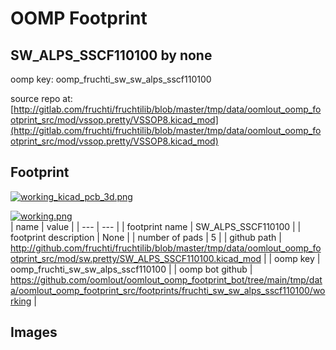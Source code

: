 # OOMP Footprint  
## SW_ALPS_SSCF110100  by none  
  
oomp key: oomp_fruchti_sw_sw_alps_sscf110100  
  
source repo at: [http://gitlab.com/fruchti/fruchtilib/blob/master/tmp/data/oomlout_oomp_footprint_src/mod/vssop.pretty/VSSOP8.kicad_mod](http://gitlab.com/fruchti/fruchtilib/blob/master/tmp/data/oomlout_oomp_footprint_src/mod/vssop.pretty/VSSOP8.kicad_mod)  
## Footprint  
  
[![working_kicad_pcb_3d.png](working_kicad_pcb_3d_600.png)](working_kicad_pcb_3d.png)  
  
[![working.png](working_600.png)](working.png)  
| name | value | 
| --- | --- | 
| footprint name | SW_ALPS_SSCF110100 | 
| footprint description | None | 
| number of pads | 5 | 
| github path | http://github.com/fruchti/fruchtilib/blob/master/tmp/data/oomlout_oomp_footprint_src/mod/sw.pretty/SW_ALPS_SSCF110100.kicad_mod | 
| oomp key | oomp_fruchti_sw_sw_alps_sscf110100 | 
| oomp bot github | https://github.com/oomlout/oomlout_oomp_footprint_bot/tree/main/tmp/data/oomlout_oomp_footprint_src/footprints/fruchti_sw_sw_alps_sscf110100/working | 
## Images  
